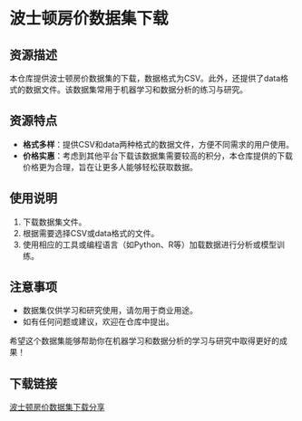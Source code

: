 # 波士顿房价数据集下载

## 资源描述

本仓库提供波士顿房价数据集的下载，数据格式为CSV。此外，还提供了data格式的数据文件。该数据集常用于机器学习和数据分析的练习与研究。

## 资源特点

- **格式多样**：提供CSV和data两种格式的数据文件，方便不同需求的用户使用。
- **价格实惠**：考虑到其他平台下载该数据集需要较高的积分，本仓库提供的下载价格更为合理，旨在让更多人能够轻松获取数据。

## 使用说明

1. 下载数据集文件。
2. 根据需要选择CSV或data格式的文件。
3. 使用相应的工具或编程语言（如Python、R等）加载数据进行分析或模型训练。

## 注意事项

- 数据集仅供学习和研究使用，请勿用于商业用途。
- 如有任何问题或建议，欢迎在仓库中提出。

希望这个数据集能够帮助你在机器学习和数据分析的学习与研究中取得更好的成果！

## 下载链接

[波士顿房价数据集下载分享](https://pan.quark.cn/s/bec3659a9492)